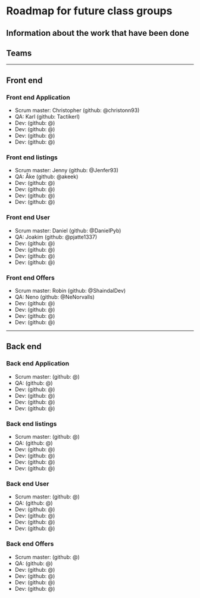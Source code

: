 # Roadmap for future class groups

## Information about the work that have been done

## Teams

---

## Front end

### Front end Application

- Scrum master: Christopher (github: @christonn93)
- QA: Karl (github: Tactikerl)
- Dev: (github: @)
- Dev: (github: @)
- Dev: (github: @)
- Dev: (github: @)

### Front end listings

- Scrum master: Jenny (github: @Jenfer93)
- QA: Åke (github: @akeek)
- Dev: (github: @)
- Dev: (github: @)
- Dev: (github: @)
- Dev: (github: @)

### Front end User

- Scrum master: Daniel (github: @DanielPyb)
- QA: Joakim (github: @pjatte1337)
- Dev: (github: @)
- Dev: (github: @)
- Dev: (github: @)
- Dev: (github: @)

### Front end Offers

- Scrum master: Robin (github: @ShaindalDev)
- QA: Neno (github: @NeNorvalls)
- Dev: (github: @)
- Dev: (github: @)
- Dev: (github: @)
- Dev: (github: @)

---

## Back end

### Back end Application

- Scrum master:  (github: @)
- QA: (github: @)
- Dev: (github: @)
- Dev: (github: @)
- Dev: (github: @)
- Dev: (github: @)

### Back end listings

- Scrum master:  (github: @)
- QA: (github: @)
- Dev: (github: @)
- Dev: (github: @)
- Dev: (github: @)
- Dev: (github: @)

### Back end User

- Scrum master:  (github: @)
- QA: (github: @)
- Dev: (github: @)
- Dev: (github: @)
- Dev: (github: @)
- Dev: (github: @)

### Back end Offers

- Scrum master:  (github: @)
- QA: (github: @)
- Dev: (github: @)
- Dev: (github: @)
- Dev: (github: @)
- Dev: (github: @)
